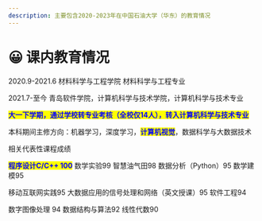 ```yaml
---
description: 主要包含2020-2023年在中国石油大学（华东）的教育情况
---
```


# 😀 课内教育情况

2020.9-2021.6  材料科学与工程学院 材料科学与工程专业

2021.7-至今       青岛软件学院，计算机科学与技术学院，计算机科学与技术专业

<mark style="color:blue;">**大一下学期，通过学校转专业考核（全校仅14人），转入计算机科学与技术专业**</mark>

本科期间主修方向：机器学习，深度学习，<mark style="color:blue;">**计算机视觉**</mark>，数据科学与大数据技术

相关代表性课程成绩

<mark style="color:blue;">**程序设计C/C++ 100**</mark> 数学实验99  智慧油气田98 数据分析（Python）95 数学建模95&#x20;

移动互联网实践95     大数据应用的信号处理和网络（英文授课）95           软件工程94&#x20;

数字图像处理 94       数据结构与算法92                                                      线性代数90


